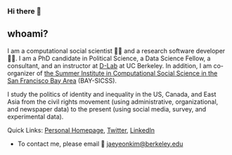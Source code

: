 
### Hi there 👋

## whoami?

I am a computational social scientist :man_scientist: and a research software developer :man_technologist:. I am a PhD candidate in Political Science, a Data Science Fellow, a consultant, and an instructor at [D-Lab](https://dlab.berkeley.edu/people/jae-yeon-kim) at UC Berkeley. In addition, I am co-organizer of [the Summer Institute in Computational Social Science in the San Francisco Bay Area](https://compsocialscience.github.io/summer-institute/2020/bay_area/) (BAY-SICSS).

I study the politics of identity and inequality in the US, Canada, and East Asia from the civil rights movement (using administrative, organizational, and newspaper data) to the present (using social media, survey, and experimental data).

Quick Links: [Personal Homepage](https://jaeyk.github.io/), [Twitter](https://twitter.com/JaeJaeykim2), [LinkedIn](https://www.linkedin.com/in/jae-yeon-kim/)

- To contact me, please email :postbox: jaeyeonkim@berkeley.edu 
